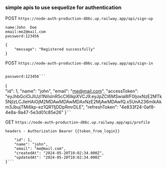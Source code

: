 ### simple apis to use sequelize for authentication ###

POST `https://node-auth-production-d86c.up.railway.app/api/sign-up`

```
name:John  Doe
email:me2@mail.com
password:123456
```

```
{
    "message": "Registered successfully"
}
```

POST `https://node-auth-production-d86c.up.railway.app/api/sign-in`

```email:me2@mail.com

password:123456```

```
{    
    "id": 1,
    "name": "john",
    "email": "me@mail.com",
    "accessToken": "eyJhbGciOiJIUzI1NiIsInR5cCI6IkpXVCJ9.eyJpZCI6MSwiaWF0IjoxNzE2MTk5NjIzLCJleHAiOjM2MDAwMDAwMDAxNzE2MjAwMDAwfQ.x5UnA236mIkAkm3JbujTMi6kp-ez1QR11jDDpRmrDLE",
    "refreshToken": "4e833f24-0af8-4e8a-9a47-5e3d01c85e26"
}```

GET `https://node-auth-production-d86c.up.railway.app/api/profile`


`headers - Authorization Bearer {{token_from_login}}`


```{ 
    "id": 1,
    "name": "john",
    "email": "me@mail.com",
    "createdAt": "2024-05-20T10:02:34.000Z",
    "updatedAt": "2024-05-20T10:02:34.000Z"
}```

